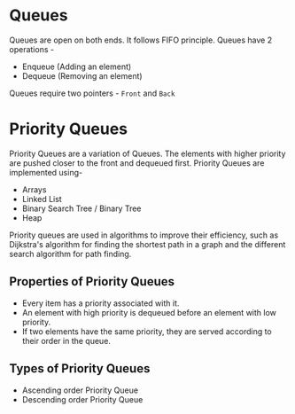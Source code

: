 # Queues
Queues are open on both ends. It follows FIFO principle. Queues have 2 operations - 
* Enqueue (Adding an element)
* Dequeue (Removing an element)
  
Queues require two pointers - `Front` and `Back`

# Priority Queues
Priority Queues are a variation of Queues. The elements with higher priority are pushed closer to the front and dequeued first. 
Priority Queues are implemented using-
* Arrays
* Linked List
* Binary Search Tree / Binary Tree
* Heap

Priority queues are used in algorithms to improve their efficiency, such as Dijkstra's algorithm for finding the shortest path in a graph and the different search algorithm for path finding.

## Properties of Priority Queues
* Every item has a priority associated with it.
* An element with high priority is dequeued before an element with low priority.
* If two elements have the same priority, they are served according to their order in the queue.

## Types of Priority Queues
* Ascending order Priority Queue
* Descending order Priority Queue
